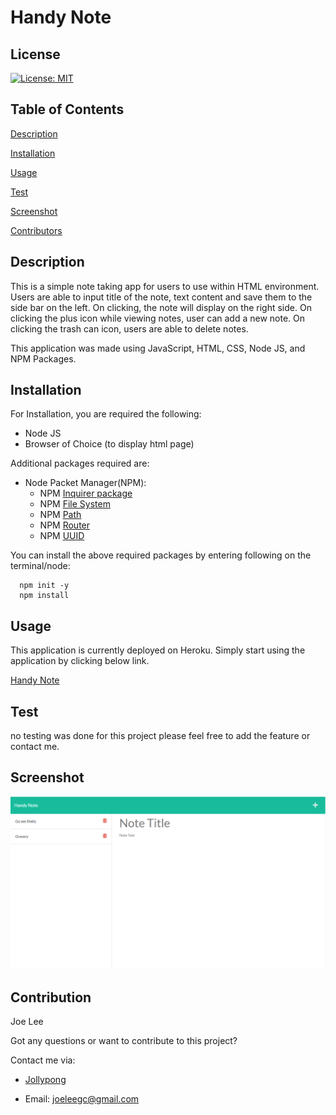 # Handy Note

## License
  [![License: MIT](https://img.shields.io/badge/License-MIT-yellow.svg)](https://opensource.org/licenses/MIT)

## Table of Contents

[Description](#description)

[Installation](#installation)

[Usage](#usage)

[Test](#test)

[Screenshot](#screenshot)

[Contributors](#contributors)

## Description

This is a simple note taking app for users to use within HTML environment. Users are able to input title of the note, text content and save them to the side bar on the left. On clicking, the note will display on the right side. On clicking the plus icon while viewing notes, user can add a new note. On clicking the trash can icon, users are able to delete notes. 


This application was made using JavaScript, HTML, CSS, Node JS, and NPM Packages. 

## Installation

  For Installation, you are required the following:
  - Node JS 
  - Browser of Choice (to display html page)
  
  Additional packages required are: 
  - Node Packet Manager(NPM):
    - NPM [Inquirer package](https://www.npmjs.com/package/inquirer)
    - NPM [File System](https://www.npmjs.com/package/file-system)
    - NPM [Path](https://www.npmjs.com/package/path)
    - NPM [Router](https://www.npmjs.com/package/router)
    - NPM [UUID](https://www.npmjs.com/package/uuid)

  You can install the above required packages by entering following on the terminal/node:
  ```
    npm init -y 
    npm install
  ```
## Usage
This application is currently deployed on Heroku.
Simply start using the application by clicking below link. 

[Handy Note](https://lit-tor-53201.herokuapp.com/)

## Test

no testing was done for this project please feel free to add the feature or contact me. 

## Screenshot

![screenshot](./images/HandyNoteScreenshot.png)

## Contribution

Joe Lee 

Got any questions or want to contribute to this project? 

Contact me via: 

  - [Jollypong](https//:github.com/Jollypong) 

  - Email: joeleegc@gmail.com

## 
